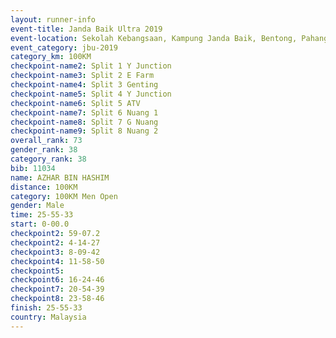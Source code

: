 ```yaml
---
layout: runner-info 
event-title: Janda Baik Ultra 2019
event-location: Sekolah Kebangsaan, Kampung Janda Baik, Bentong, Pahang, Malaysia
event_category: jbu-2019 
category_km: 100KM 
checkpoint-name2: Split 1 Y Junction  
checkpoint-name3: Split 2 E Farm  
checkpoint-name4: Split 3 Genting  
checkpoint-name5: Split 4 Y Junction 
checkpoint-name6: Split 5 ATV 
checkpoint-name7: Split 6 Nuang 1 
checkpoint-name8: Split 7 G Nuang 
checkpoint-name9: Split 8 Nuang 2 
overall_rank: 73
gender_rank: 38
category_rank: 38
bib: 11034
name: AZHAR BIN HASHIM
distance: 100KM
category: 100KM Men Open
gender: Male
time: 25-55-33
start: 0-00.0
checkpoint2: 59-07.2
checkpoint2: 4-14-27
checkpoint3: 8-09-42
checkpoint4: 11-58-50
checkpoint5: 
checkpoint6: 16-24-46
checkpoint7: 20-54-39
checkpoint8: 23-58-46
finish: 25-55-33
country: Malaysia
---
```

